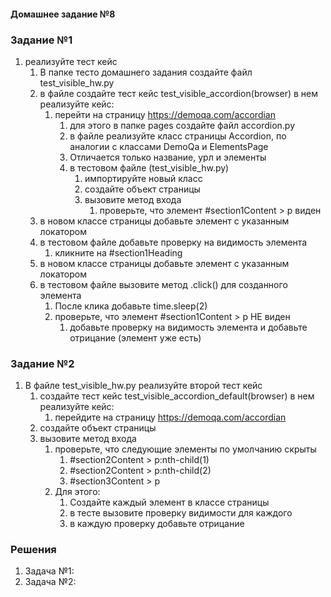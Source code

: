 #### Домашнее задание №8

### Задание №1

1. реализуйте тест кейс
   1. В папке тесто домашнего задания создайте файл test_visible_hw.py
   2. в файле создайте тест кейс test_visible_accordion(browser) в нем реализуйте кейс:
      1. перейти на страницу https://demoqa.com/accordian
         1. для этого в папке pages создайте файл accordion.py
         2. в файле реализуйте класс страницы Accordion, по аналогии с классами DemoQa и ElementsPage
         3. Отличается только название, урл и элементы
         4. в тестовом файле (test_visible_hw.py)
            1. импортируйте новый класс
            2. создайте объект страницы
            3. вызовите метод входа
               1. проверьте, что элемент #section1Content > p виден
   3. в новом классе страницы добавьте элемент с указанным локатором
   4. в тестовом файле добавьте проверку на видимость элемента
      1. кликните на #section1Heading
   5. в новом классе страницы добавьте элемент с указанным локатором
   6. в тестовом файле вызовите метод .click() для созданного элемента
      1. После клика добавьте time.sleep(2)
      2. проверьте, что элемент #section1Content > p НЕ виден
         1. добавьте проверку на видимость элемента и добавьте отрицание (элемент уже есть)


### Задание №2

1. В файле test_visible_hw.py реализуйте второй тест кейс
   1. создайте тест кейс test_visible_accordion_default(browser) в нем реализуйте кейс:
      1. перейдите на страницу https://demoqa.com/accordian
   2. создайте объект страницы
   3. вызовите метод входа
      1. проверьте, что следующие элементы по умолчанию скрыты
         1. #section2Content > p:nth-child(1)
         2. #section2Content > p:nth-child(2)
         3. #section3Content > p
      2. Для этого:
         1. Создайте каждый элемент в классе страницы
         2. в тесте вызовите проверку видимости для каждого
         3. в каждую проверку добавьте отрицание

 
### Решения
1. Задача №1: 
2. Задача №2: 